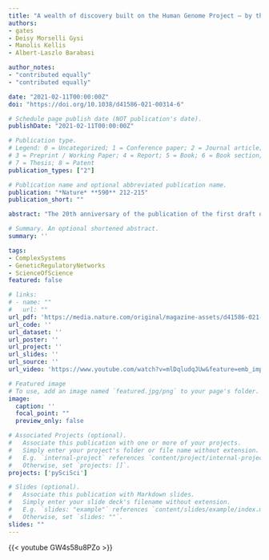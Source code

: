 ```yaml
---
title: "A wealth of discovery built on the Human Genome Project — by the numbers"
authors:
- gates
- Deisy Morselli Gysi
- Manolis Kellis 
- Albert-Laszlo Barabasi

author_notes:
- "contributed equally"
- "contributed equally"

date: "2021-02-11T00:00:00Z"
doi: "https://doi.org/10.1038/d41586-021-00314-6"

# Schedule page publish date (NOT publication's date).
publishDate: "2021-02-11T00:00:00Z"

# Publication type.
# Legend: 0 = Uncategorized; 1 = Conference paper; 2 = Journal article;
# 3 = Preprint / Working Paper; 4 = Report; 5 = Book; 6 = Book section;
# 7 = Thesis; 8 = Patent
publication_types: ["2"]

# Publication name and optional abbreviated publication name.
publication: "*Nature* **590** 212-215"
publication_short: ""

abstract: "The 20th anniversary of the publication of the first draft of the human genome1,2 offers an opportunity to track how the project has empowered research into the genetic roots of human disease, changed drug discovery and helped to revise the idea of the gene itself.  Here we distil these impacts and trends. We combined several data sets to quantify the different types of genetic element that have been discovered and that generated publications, and how the pattern of discovery and publishing has changed over the years.  The results highlight how the Human Genome Project (HGP), with its comprehensive list of protein-coding genes, spurred a new era of elucidating the function of the non-coding portion of the genome and paved the way for therapeutic developments. Crucially, the results track the emergence of a systems-level view of biology alongside the conventional single-gene perspective, as researchers mapped the interactions between cellular building blocks."

# Summary. An optional shortened abstract.
summary: ''

tags:
- ComplexSystems
- GeneticRegulatoryNetworks
- ScienceOfScience
featured: false

# links:
# - name: ""
#   url: ""
url_pdf: 'https://media.nature.com/original/magazine-assets/d41586-021-00314-6/d41586-021-00314-6.pdf'
url_code: ''
url_dataset: ''
url_poster: ''
url_project: ''
url_slides: ''
url_source: ''
url_video: 'https://www.youtube.com/watch?v=mlDqludqJUw&feature=emb_imp_woyt'

# Featured image
# To use, add an image named `featured.jpg/png` to your page's folder. 
image:
  caption: ''
  focal_point: ""
  preview_only: false

# Associated Projects (optional).
#   Associate this publication with one or more of your projects.
#   Simply enter your project's folder or file name without extension.
#   E.g. `internal-project` references `content/project/internal-project/index.md`.
#   Otherwise, set `projects: []`.
projects: ['pySciSci']

# Slides (optional).
#   Associate this publication with Markdown slides.
#   Simply enter your slide deck's filename without extension.
#   E.g. `slides: "example"` references `content/slides/example/index.md`.
#   Otherwise, set `slides: ""`.
slides: ""
---
```


{{< youtube GW4s58u8PZo >}}
        



